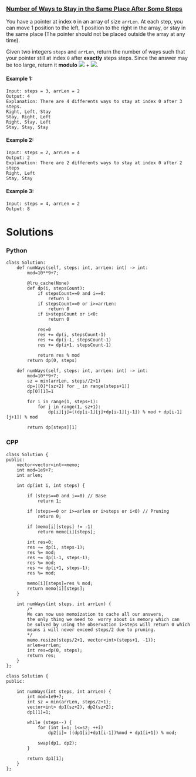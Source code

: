### [Number of Ways to Stay in the Same Place After Some Steps](https://leetcode.com/problems/number-of-ways-to-stay-in-the-same-place-after-some-steps/) <br>

You have a pointer at index `0` in an array of size `arrLen`. At each step, you can move 1 position to the left, 1 position to the right in the array, or stay in the same place (The pointer should not be placed outside the array at any time).

Given two integers `steps` and `arrLen`, return the number of ways such that your pointer still at index `0` after **exactly** steps steps. Since the answer may be too large, return it **modulo** <img src="https://render.githubusercontent.com/render/math?math=10^9"> + <img src="https://render.githubusercontent.com/render/math?math=7">.



#### Example 1:

```
Input: steps = 3, arrLen = 2
Output: 4
Explanation: There are 4 differents ways to stay at index 0 after 3 steps.
Right, Left, Stay
Stay, Right, Left
Right, Stay, Left
Stay, Stay, Stay

```

#### Example 2:

```
Input: steps = 2, arrLen = 4
Output: 2
Explanation: There are 2 differents ways to stay at index 0 after 2 steps
Right, Left
Stay, Stay

```

#### Example 3:

```
Input: steps = 4, arrLen = 2
Output: 8

```



# Solutions

### Python
```
class Solution:
    def numWays(self, steps: int, arrLen: int) -> int:
        mod=10**9+7;
    
        @lru_cache(None)
        def dp(i, stepsCount):
            if stepsCount==0 and i==0:
                return 1
            if stepsCount==0 or i>=arrLen:
                return 0
            if i>stepsCount or i<0:
                return 0     

            res=0
            res += dp(i, stepsCount-1)
            res += dp(i-1, stepsCount-1)
            res += dp(i+1, stepsCount-1)
                
            return res % mod
        return dp(0, steps)
        
    def numWays(self, steps: int, arrLen: int) -> int:
        mod=10**9+7;
        sz = min(arrLen, steps//2+1)
        dp=[[0]*(sz+2) for _ in range(steps+1)]
        dp[0][1]=1
        
        for i in range(1, steps+1):
            for j in range(1, sz+1):
                dp[i][j]=((dp[i-1][j]+dp[i-1][j-1]) % mod + dp[i-1][j+1]) % mod
                
        return dp[steps][1]

```

### CPP
```
class Solution {
public:
    vector<vector<int>>memo;
    int mod=1e9+7;
    int arlen;
    
    int dp(int i, int steps) {
        
        if (steps==0 and i==0) // Base
            return 1;
        
        if (steps==0 or i>=arlen or i>steps or i<0) // Pruning
            return 0;   
        
        if (memo[i][steps] != -1)
            return memo[i][steps];

        int res=0;
        res += dp(i, steps-1);
        res %= mod;
        res += dp(i-1, steps-1);
        res %= mod;       
        res += dp(i+1, steps-1);
        res %= mod;

        memo[i][steps]=res % mod;
        return memo[i][steps];
    }
    
    int numWays(int steps, int arrLen) {
        /*
        We can now use memoization to cache all our answers, 
        the only thing we need to  worry about is memory which can 
        be solved by using the observation i>steps will return 0 which 
        means i will never exceed steps/2 due to pruning.        
        */
        memo.resize(steps/2+1, vector<int>(steps+1, -1));
        arlen=arrLen;
        int res=dp(0, steps);
        return res;
    }
};

class Solution {
public:
    
    int numWays(int steps, int arrLen) {
        int mod=1e9+7;
        int sz = min(arrLen, steps/2+1);
        vector<int> dp1(sz+2), dp2(sz+2);
        dp1[1]=1;
        
        while (steps--) {
            for (int i=1; i<=sz; ++i)
                dp2[i]= ((dp1[i]+dp1[i-1])%mod + dp1[i+1]) % mod;            
                
            swap(dp1, dp2);
        }
        
        return dp1[1];
    }
};

```
